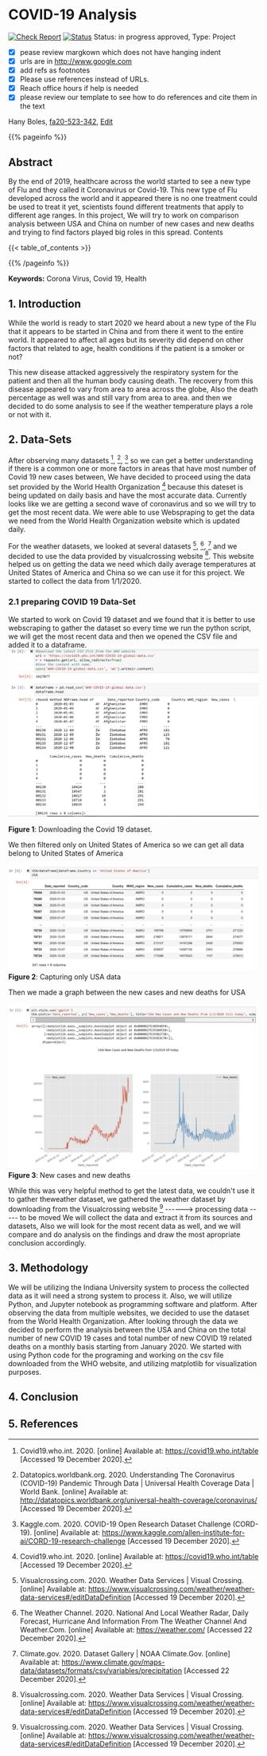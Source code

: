 # COVID-19 Analysis

[![Check Report](https://github.com/cybertraining-dsc/fa20-523-342/workflows/Check%20Report/badge.svg)](https://github.com/cybertraining-dsc/fa20-523-342/actions)
[![Status](https://github.com/cybertraining-dsc/fa20-523-342/workflows/Status/badge.svg)](https://github.com/cybertraining-dsc/fa20-523-342/actions)
Status: in progress approved, Type: Project


- [x] pease review margkown which does not have hanging indent
- [x] urls are in <http://www.google.com>
- [x] add refs as footnotes
- [x] Please use references instead of URLs. 
- [x] Reach office hours if help is needed
- [x]  please review our template to see how to do references and cite them in the text

Hany Boles, [fa20-523-342](https://github.com/cybertraining-dsc/fa20-523-342/), [Edit](https://github.com/cybertraining-dsc/fa20-523-342/blob/main/project/project.md)

{{% pageinfo %}}

## Abstract

By the end of 2019, healthcare across the world started to see a new type of Flu and they called it Coronavirus or Covid-19. This new type of Flu developed across the world and it appeared there is no one treatment could be used to treat it yet, scientists found different treatments that apply to different age ranges. In this project, We will try to work on comparison analysis between USA and China on number of new cases and new deaths and trying to find factors played big roles in this spread.
Contents

{{< table_of_contents >}}

{{% /pageinfo %}}

**Keywords:** Corona Virus, Covid 19, Health

## 1. Introduction

While the world is ready to start 2020 we heard about a new type of the Flu that it appears to be started in China and from there it went to the entire world. It appeared to affect all ages but its severity did depend on other factors that related to age, health conditions if the patient is a smoker or not?

This new disease attacked aggressively the respiratory system for the patient and then all the human body causing death. The recovery from this disease appeared to vary from area to area across the globe, Also the death percentage as well was and still vary from area to area. and then we decided to do some analysis to see if the weather temperature plays a role or not with it.

## 2. Data-Sets

After observing many datasets [^1], [^2], [^3] so we can get a better understanding if there is a common one or more factors in areas that have most number of Covid 19 new cases  between, We have decided to proceed using the data set provided by the World Health Organization [^1] because this dateset is being updated on daily basis and have the most accurate data. Currently looks like we are getting a second wave of coronavirus and so we will try to get the most recent data. We were able to use Webspraping to get the data we need from the World Health Organization website which is updated daily.

For the weather datasets, we looked at several datasets [^4], [^5], [^6] and we decided to use the data provided by visualcrossing website [^4]. This website helped us on getting the data we need which daily average temperatures at United States of America and China so we can use it for this project.
We started to collect the data from 1/1/2020.

### 2.1 preparing COVID 19 Data-Set

We started to work on Covid 19 dataset and we found that it is better to use webscraping to gather the dataset so every time we run the python script, we will get the most recent data and then we opened the CSV file and added it to a dataframe.
![Figure 1](https://github.com/cybertraining-dsc/fa20-523-342/blob/main/project/images/Webscrap.JPG)

**Figure 1**: Downloading the Covid 19 dataset.

We then filtered only on United States of America so we can get all data belong to United States of America

![Figure 2](https://github.com/cybertraining-dsc/fa20-523-342/blob/main/project/images/USA.JPG)
**Figure 2**: Capturing only USA data

Then we made a graph between the new cases and new deaths for USA

![Figure 3](https://github.com/cybertraining-dsc/fa20-523-342/blob/main/project/images/USA_NEW_Cases_Deaths1.JPG)
**Figure 3**: New cases and new deaths




While this was very helpful method to get the latest data, we couldn't use it to gather theweather dataset, we gathered the weather dataset by downloading from the Visualcrossing website [^4] 
------> processing data ----- to be moved
We will collect the data and extract it from its sources and datasets, Also we will look for the most recent data as well, and we will compare and do analysis on the findings and draw the most apropriate conclusion accordingly.


## 3. Methodology

We will be utilizing the Indiana University system to process the collected data as it will need a strong system to process it. Also, we will utilize Python, and Jupyter notebook as programming software and platform.
After observing the data from multiple websites, we decided to use the dataset from the World Health Organization. After looking through the data we decided to perform the analysis between the USA and China on the total number of new COVID 19 cases and total number of new COVID 19 related deaths on a monthly basis starting from January 2020.
We started with using Python code for the programing and working on the csv file downloaded from the WHO website, and utilizing matplotlib for visualization purposes. 

## 4. Conclusion	

## 5. References

[^1]: Covid19.who.int. 2020. [online] Available at: <https://covid19.who.int/table> [Accessed 19 December 2020].

[^2]: Datatopics.worldbank.org. 2020. Understanding The Coronavirus (COVID-19) Pandemic Through Data | Universal Health Coverage Data | World Bank. [online] Available at: <http://datatopics.worldbank.org/universal-health-coverage/coronavirus/> [Accessed 19 December 2020].

[^3]: Kaggle.com. 2020. COVID-19 Open Research Dataset Challenge (CORD-19). [online] Available at: <https://www.kaggle.com/allen-institute-for-ai/CORD-19-research-challenge> [Accessed 19 December 2020].

[^4]: Visualcrossing.com. 2020. Weather Data Services | Visual Crossing. [online] Available at: <https://www.visualcrossing.com/weather/weather-data-services#/editDataDefinition> [Accessed 19 December 2020].

[^5]: The Weather Channel. 2020. National And Local Weather Radar, Daily Forecast, Hurricane And Information From The Weather Channel And Weather.Com. [online] Available at: <https://weather.com/> [Accessed 22 December 2020].

[^6]: Climate.gov. 2020. Dataset Gallery | NOAA Climate.Gov. [online] Available at: <https://www.climate.gov/maps-data/datasets/formats/csv/variables/precipitation> [Accessed 22 December 2020].
